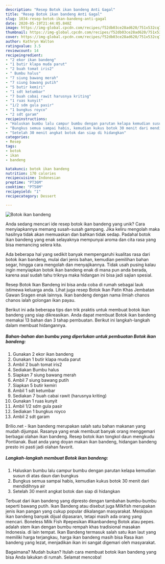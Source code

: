 ```yaml
---
description: "Resep Botok ikan bandeng Anti Gagal"
title: "Resep Botok ikan bandeng Anti Gagal"
slug: 1034-resep-botok-ikan-bandeng-anti-gagal
date: 2020-05-19T21:44:05.848Z
image: https://img-global.cpcdn.com/recipes/f52db03ce28ad620/751x532cq70/botok-ikan-bandeng-foto-resep-utama.jpg
thumbnail: https://img-global.cpcdn.com/recipes/f52db03ce28ad620/751x532cq70/botok-ikan-bandeng-foto-resep-utama.jpg
cover: https://img-global.cpcdn.com/recipes/f52db03ce28ad620/751x532cq70/botok-ikan-bandeng-foto-resep-utama.jpg
author: Kathryn Walton
ratingvalue: 3.5
reviewcount: 14
recipeingredient:
- "2 ekor ikan bandeng"
- "1 butir klapa muda parut"
- "2 buah tomat iris2"
- " Bumbu halus"
- "7 siung bawang merah"
- "7 siung bawang putih"
- "5 butir kemiri"
- "1 sdt ketumbar"
- "7 buah cabai rawit harusnya kriting"
- "1 ruas kunyit"
- "1/2 sdm gula pasir"
- "1 bungkus royco"
- "2 sdt garam"
recipeinstructions:
- "Haluskan bumbu lalu campur bumbu dengan parutan kelapa kemudian susun di atas daun dan bungkus"
- "Bungkus semua sampai habis, kemudian kukus botok 30 menit dari mendidihnya air"
- "Setelah 30 menit angkat botok dan siap di hidangkan"
categories:
- Resep
tags:
- botok
- ikan
- bandeng

katakunci: botok ikan bandeng 
nutrition: 170 calories
recipecuisine: Indonesian
preptime: "PT36M"
cooktime: "PT58M"
recipeyield: "1"
recipecategory: Dessert

---
```



![Botok ikan bandeng](https://img-global.cpcdn.com/recipes/f52db03ce28ad620/751x532cq70/botok-ikan-bandeng-foto-resep-utama.jpg)

Anda sedang mencari ide resep botok ikan bandeng yang unik? Cara menyiapkannya memang susah-susah gampang. Jika keliru mengolah maka hasilnya tidak akan memuaskan dan bahkan tidak sedap. Padahal botok ikan bandeng yang enak selayaknya mempunyai aroma dan cita rasa yang bisa memancing selera kita.

Ada beberapa hal yang sedikit banyak mempengaruhi kualitas rasa dari botok ikan bandeng, mulai dari jenis bahan, kemudian pemilihan bahan segar, hingga cara mengolah dan menyajikannya. Tidak usah pusing kalau ingin menyiapkan botok ikan bandeng enak di mana pun anda berada, karena asal sudah tahu triknya maka hidangan ini bisa jadi sajian spesial.

Resep Botok Ikan Bandeng ini bisa anda coba di rumah sebagai lauk istimewa keluarga anda. Lihat juga resep Botok Ikan Patin Khas Jembatan Gawan Sragen enak lainnya. Ikan bandeng dengan nama ilmiah chanos chanos ialah golongan ikan payau.


Berikut ini ada beberapa tips dan trik praktis untuk membuat botok ikan bandeng yang siap dikreasikan. Anda dapat membuat Botok ikan bandeng memakai 13 bahan dan 3 tahap pembuatan. Berikut ini langkah-langkah dalam membuat hidangannya.

<!--inarticleads1-->

##### Bahan-bahan dan bumbu yang diperlukan untuk pembuatan Botok ikan bandeng:

1. Gunakan 2 ekor ikan bandeng
1. Gunakan 1 butir klapa muda parut
1. Ambil 2 buah tomat iris2
1. Sediakan  Bumbu halus
1. Siapkan 7 siung bawang merah
1. Ambil 7 siung bawang putih
1. Siapkan 5 butir kemiri
1. Ambil 1 sdt ketumbar
1. Sediakan 7 buah cabai rawit (harusnya kriting)
1. Gunakan 1 ruas kunyit
1. Ambil 1/2 sdm gula pasir
1. Sediakan 1 bungkus royco
1. Ambil 2 sdt garam


Brilio.net - Ikan bandeng merupakan salah satu bahan makanan yang mudah dijumpai. Rasanya yang enak membuat banyak orang menggemari berbagai olahan ikan bandeng. Resep botok ikan tongkol daun mengkudu Pontianak. Buat anda yang doyan makan ikan bandeng, hidangan bandeng presto ini pasti jadi olahan favorit. 

<!--inarticleads2-->

##### Langkah-langkah membuat Botok ikan bandeng:

1. Haluskan bumbu lalu campur bumbu dengan parutan kelapa kemudian susun di atas daun dan bungkus
1. Bungkus semua sampai habis, kemudian kukus botok 30 menit dari mendidihnya air
1. Setelah 30 menit angkat botok dan siap di hidangkan


Terbuat dari ikan bandeng yang dipresto dengan tambahan bumbu-bumbu seperti bawang putih. Ikan Bandeng atau disebut juga Milkfish merupakan jenis ikan pangan yang cukup popular dikalangan masyarakat. Meskipun ikan bandeng banyak dijual dipasaran, tetapi masih ada orang yang mencari. Boneless Milk Fish #pepesikan #ikanbandeng Botok atau pepes. adalah stem ikan dengan bumbu rempah khas tradisional masakan Indonesia. di lain tempat. Ikan Bandeng termasuk salah satu ikan laut yang memiliki harga terjangkau, harga ikan bandeng masih bisa Rasa ikan bandeng yang lezat, menjadikan ikan ini sangat digemari oleh masyarakat. 

Bagaimana? Mudah bukan? Itulah cara membuat botok ikan bandeng yang bisa Anda lakukan di rumah. Selamat mencoba!
